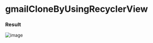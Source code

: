 # gmailCloneByUsingRecyclerView
### Result
![image](https://github.com/kimduong322/gmailCloneByUsingRecyclerView/assets/83491683/b127b0fe-0239-4e5f-a1c0-8fbf6ed417d5)

